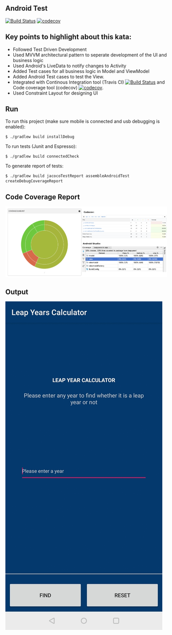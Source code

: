 
## Android Test
[![Build Status](https://travis-ci.com/ksananth87/Android-test.svg?branch=master)](https://travis-ci.com/ksananth87/Android-test)
[![codecov](https://codecov.io/gh/ksananth87/Android-test/branch/master/graph/badge.svg)](https://codecov.io/gh/ksananth87/Android-test)


## Key points to highlight about this kata:
* Followed Test Driven Development
* Used MVVM architectural pattern to seperate development of the UI and business logic
* Used Android's LiveData to notify changes to Activity
* Added Test cases for all business logic in Model and ViewModel
* Added Android Test cases to test the View.
* Integrated with Continous Integration tool (Travis CI) [![Build Status](https://travis-ci.com/ksananth87/Android-test.svg?branch=master)](https://travis-ci.com/ksananth87/Android-test) and Code coverage tool (codecov) [![codecov](https://codecov.io/gh/ksananth87/Android-test/branch/master/graph/badge.svg)](https://codecov.io/gh/ksananth87/Android-test).
* Used Constraint Layout for designing UI

## Run
To run this project (make sure mobile is connected and usb debugging is enabled):

```
$ ./gradlew build installDebug
```
To run tests (Junit and Espresso):

```
$ ./gradlew build connectedCheck
```

To generate report of tests:

```
$ ./gradlew build jacocoTestReport assembleAndroidTest createDebugCoverageReport
```
## Code Coverage Report
![](https://github.com/2019-SOW-DEV-003/LeapYears/blob/master/report.png)

## Output
![](https://github.com/2019-SOW-DEV-003/LeapYears/blob/master/screenshot.gif)
